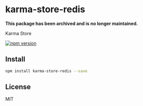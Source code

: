# karma-store-redis

**This package has been archived and is no longer maintained.**

Karma Store

[![npm version](https://badge.fury.io/js/karma-store-redis.svg)](https://badge.fury.io/js/karma-store-redis)

## Install

```sh
npm install karma-store-redis --save
```

## License

MIT

